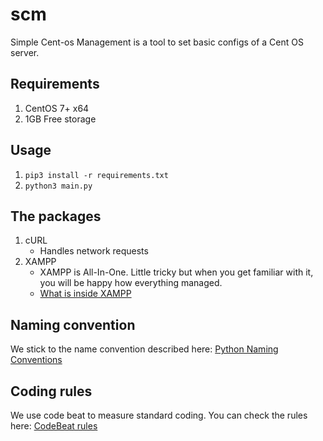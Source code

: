 # scm

Simple Cent-os Management is a tool to set basic configs of a Cent OS server.

## Requirements

1. CentOS 7+ x64
2. 1GB Free storage 

## Usage

1. `pip3 install -r requirements.txt`
2. `python3 main.py`

## The packages

1. cURL
    * Handles network requests
2. XAMPP
    * XAMPP is All-In-One. Little tricky but when you get familiar with it, you will be happy how everything managed.
    * [What is inside XAMPP](https://en.wikipedia.org/wiki/XAMPP#Components)

## Naming convention

We stick to the name convention described here:
[Python Naming Conventions](https://visualgit.readthedocs.io/en/latest/pages/naming_convention.html)

## Coding rules

We use code beat to measure standard coding. You can check the rules here:
[CodeBeat rules](https://hub.codebeat.co/docs/language-supported)
